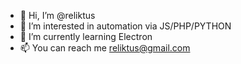 - 👋 Hi, I’m @reliktus
- 👀 I’m interested in automation via JS/PHP/PYTHON
- 🌱 I’m currently learning Electron
- 📫 You can reach me reliktus@gmail.com

<!---
reliktus/reliktus is a ✨ special ✨ repository because its `README.md` (this file) appears on your GitHub profile.
You can click the Preview link to take a look at your changes.
--->
